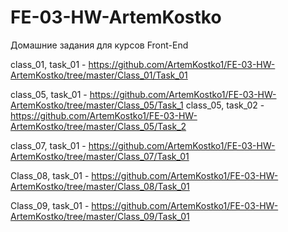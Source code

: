 ﻿# FE-03-HW-ArtemKostko
Домашние задания для курсов Front-End

class_01, task_01 - https://github.com/ArtemKostko1/FE-03-HW-ArtemKostko/tree/master/Class_01/Task_01

class_05, task_01 - https://github.com/ArtemKostko1/FE-03-HW-ArtemKostko/tree/master/Class_05/Task_1
class_05, task_02 - https://github.com/ArtemKostko1/FE-03-HW-ArtemKostko/tree/master/Class_05/Task_2

class_07, task_01 - https://github.com/ArtemKostko1/FE-03-HW-ArtemKostko/tree/master/Class_07/Task_01

Class_08, task_01 - https://github.com/ArtemKostko1/FE-03-HW-ArtemKostko/tree/master/Class_08/Task_01

Class_09, task_01 - https://github.com/ArtemKostko1/FE-03-HW-ArtemKostko/tree/master/Class_09/Task_01